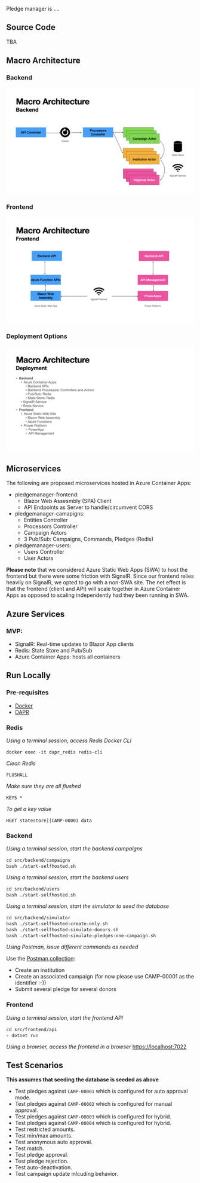 Pledge manager is ....

## Source Code

TBA

## Macro Architecture

### Backend

![Backend Architecture](./media/pledge-manager-arch-slides.002.png)

### Frontend

![Frontend Architecture](./media/pledge-manager-arch-slides.003.png)

### Deployment Options

![Deployment Options](./media/pledge-manager-arch-slides.004.png)

## Microservices

The following are proposed microservices hosted in Azure Container Apps:
- pledgemanager-frontend:
    - Blazor Web Assesmbly (SPA) Client
    - API Endpoints as Server to handle/circumvent CORS
- pledgemanager-camapigns:
    - Entities Controller
    - Processors Controller
    - Campaign Actors 
    - 3 Pub/Sub: Campaigns, Commands, Pledges (Redis)
- pledgemanager-users:
    - Users Controller
    - User Actors 

**Please note** that we considered Azure Static Web Apps (SWA) to host the frontend but there were some friction with SignalR. Since our frontend relies heavily on SignalR, we opted to go with a non-SWA site. The net effect is that the frontend (client and API) will scale together in Azure Container Apps as opposed to scaling independently had they been running in SWA.

## Azure Services

### MVP:

- SignalR: Real-time updates to Blazor App clients
- Redis: State Store and Pub/Sub
- Azure Container Apps: hosts all containers

## Run Locally

### Pre-requisites

- [Docker](https://docs.docker.com/get-docker/)
- [DAPR](https://docs.dapr.io/getting-started/)

### Redis

*Using a terminal session, access Redis Docker CLI*

```
docker exec -it dapr_redis redis-cli
```

*Clean Redis* 

```
FLUSHALL
```

*Make sure they are all flushed*

```
KEYS *
```

*To get a key value*

```
HGET statestore||CAMP-00001 data
```

### Backend

*Using a terminal session, start the backend campaigns*

```
cd src/backend/campaigns
bash ./start-selfhosted.sh
```

*Using a terminal session, start the backend users*

```
cd src/backend/users
bash ./start-selfhosted.sh
```

*Using a terminal session, start the simulator to seed the database*

```
cd src/backend/simulator
bash ./start-selfhosted-create-only.sh
bash ./start-selfhosted-simulate-donors.sh
bash ./start-selfhosted-simulate-pledges-one-campaign.sh
```

*Using Postman, issue different commands as needed*

Use the [Postman collection](./src/backend/postman/pledge-manager-collection.json):
- Create an institution
- Create an associated campaign (for now please use CAMP-00001 as the identifier :-))
- Submit several pledge for several donors 

### Frontend

*Using a terminal session, start the frontend API*

```
cd src/frontend/api
- dotnet run
```

*Using a browser, access the frontend in a browser*
[https://localhost:7022](https://localhost:7022)

## Test Scenarios

**This assumes that seeding the database is seeded as above**

- Test pledges against `CAMP-00001` which is configured for auto approval mode.
- Test pledges against `CAMP-00002` which is configured for manual approval.
- Test pledges against `CAMP-00003` which is configured for hybrid.
- Test pledges against `CAMP-00004` which is configured for hybrid.
- Test restricted amounts.
- Test min/max amounts.
- Test anonymous auto approval.
- Test match.
- Test pledge approval.
- Test pledge rejection.
- Test auto-deactivation.
- Test campaign update inlcuding behavior.


